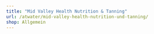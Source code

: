 ```yaml
---
title: "Mid Valley Health Nutrition & Tanning"
url: /atwater/mid-valley-health-nutrition-und-tanning/
shop: Allgemein
---
```

